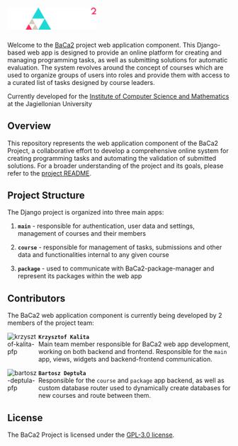 # <img src="https://github.com/BaCa2-project/.github/blob/main/profile/baca2_logo.png" alt="BaCa2 Logo" width="200"/>

Welcome to the [BaCa2](https://github.com/BaCa2-project) project web application component. This Django-based web app is designed to provide an online platform for creating and managing programming tasks, as well as submitting solutions for automatic evaluation. The system revolves around the concept of courses which are used to organize groups of users into roles and provide them with access to a curated list of tasks designed by course leaders.

Currently developed for the [Institute of Computer Science and Mathematics](https://ii.uj.edu.pl/en_GB/start) at the Jagiellonian University

## Overview

This repository represents the web application component of the BaCa2 Project, a collaborative effort to develop a comprehensive online system for creating programming tasks and automating the validation of submitted solutions. For a broader understanding of the project and its goals, please refer to the [project README](https://github.com/BaCa2-project/.github/blob/main/profile/README.md).

## Project Structure

The Django project is organized into three main apps:

1. **`main`** - responsible for authentication, user data and settings, management of courses and their members

2. **`course`** - responsible for management of tasks, submissions and other data and functionalities internal to any given course

3. **`package`** - used to communicate with BaCa2-package-manager and represent its packages within the web app

## Contributors

The BaCa2 web application component is currently being developed by 2 members of the project team:

<a href="https://github.com/k-kalita">
  <img src="https://avatars.githubusercontent.com/u/116686132?v=4" width="70" height="70" align="left" alt="krzysztof-kalita-pfp"/>
</a>

**`Krzysztof Kalita`**<br>
Main team member responsible for BaCa2 web app development, working on both backend and frontend. Responsible for the `main` app, views, widgets and backend-frontend communication.

<a href="https://github.com/ZyndramZM">
  <img src="https://avatars.githubusercontent.com/u/71557281?v=4" width="70" height="70" align="left" alt="bartosz-deptula-pfp"/>
</a>

**`Bartosz Deptuła`**<br>
Responsible for the `course` and `package` app backend, as well as custom database router used to dynamically create databases for new courses and route between them.

## License

The BaCa2 Project is licensed under the [GPL-3.0 license](LICENSE).

